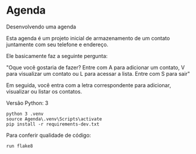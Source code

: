 # Agenda
Desenvolvendo uma agenda

Esta agenda é um projeto inicial de armazenamento de um contato juntamente com seu telefone e endereço.

Ele basicamente faz a seguinte pergunta:

"Oque você gostaria de fazer?
Entre com A para adicionar um contato, V para visualizar um contato ou L para acessar a lista.
Entre com  S para sair"

Em seguida, você entra com a letra correspondente para adicionar, visualizar ou listar os contatos.

Versão Python: 3

```console
python 3 .venv
source Agenda\.venv\Scripts\activate
pip install -r requirements-dev.txt

```

Para conferir qualidade de código:

```console
run flake8
```

